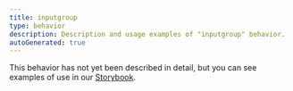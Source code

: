 ```yaml
---
title: inputgroup
type: behavior
description: Description and usage examples of "inputgroup" behavior.
autoGenerated: true
---
```


This behavior has not yet been described in detail, but you can see examples of use in our [Storybook](/storybook).